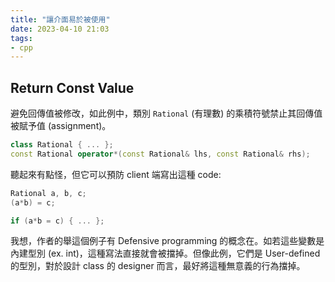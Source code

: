 ```yaml
---
title: "讓介面易於被使用"
date: 2023-04-10 21:03
tags:
- cpp
---
```

## Return Const Value
避免回傳值被修改，如此例中，類別 `Rational` (有理數) 的乘積符號禁止其回傳值被賦予值 (assignment)。

```cpp
class Rational { ... }; 
const Rational operator*(const Rational& lhs, const Rational& rhs);
```

聽起來有點怪，但它可以預防 client 端寫出這種 code: 
```cpp
Rational a, b, c;
(a*b) = c;

if (a*b = c) { ... };
```

我想，作者的舉這個例子有 Defensive programming 的概念在。如若這些變數是內建型別 (ex. int)，這種寫法直接就會被擋掉。但像此例，它們是 User-defined 的型別，對於設計 class 的 designer 而言，最好將這種無意義的行為擋掉。